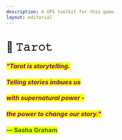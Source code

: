 ```yaml
---
description: A GPS toolkit for this game.
layout: editorial
---
```


# 🔎 𝚃𝚊𝚛𝚘𝚝



### _<mark style="color:purple;">"Tarot is storytelling.</mark>_&#x20;

### _<mark style="color:purple;">Telling stories imbues us</mark>_&#x20;

### _<mark style="color:purple;">with supernatural power -</mark>_&#x20;

### _<mark style="color:purple;">the power to change our story."</mark>_&#x20;

### <mark style="color:green;">― Sasha Graham</mark>

<mark style="color:purple;"></mark>

